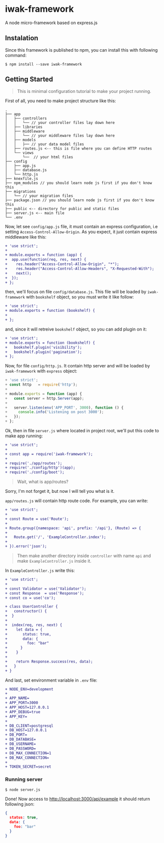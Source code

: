 # iwak-framework
A node micro-framework based on express.js


## Instalation

Since this framework is published to npm, you can install this with following command:

```shell
$ npm install --save iwak-framework
```

## Getting Started

> This is minimal configuration tutorial to make your project running.

First of all, you need to make project structure like this:

```
.
├── app
│   ├── controllers
│   │   └── // your controller files lay down here
│   ├── libraries
│   ├── middleware
│   │   └── // your middleware files lay down here
│   ├── models
│   │   ├── // your data model files
│   ├── routes.js <-- this is file where you can define HTTP routes
│   └── views
│       └──  // your html files
├── config
│   ├── app.js 
│   ├── database.js
│   └── http.js
├── knexfile.js
├── npm_modules // you should learn node js first if you don't know this
├── migrations
│   └── // your migration files
├── package.json // you should learn node js first if you don't know this
├── public <-- directory for public and static files
├── server.js <-- main file
└── .env
```

Now, let see `config/app.js` file, it must contain an express configuration, i.e setting `Access-Control-Allow-Origin`. As you expect, it just contain express middleware like this:

```diff
+ 'use strict';
+
+ module.exports = function (app) {
+  app.use(function(req, res, next) {
+    res.header("Access-Control-Allow-Origin", "*");
+    res.header("Access-Control-Allow-Headers", "X-Requested-With");
+    next();
+  });
+ };
```

then, we'll focus on file `config/database.js`. This file will be loaded by `iwak-framework` with `bookshelf` object, so you must write it like follow:

```diff
+ 'use strict';
+ module.exports = function (bookshelf) {
+
+ };
```

and, since it will retreive `bookshelf` object, so you can add plugin on it:

```diff
+ 'use strict';
+ module.exports = function (bookshelf) {
+   bookshelf.plugin('visibility');
+   bookshelf.plugin('pagination');
+ };
```

Now, for file `config/http.js`. It contain http server and will be loaded by `iwak-framework` with `express` object:

```js
+ 'use strict';
+ const http   = require('http');
+ 
+ module.exports = function (app) {
+   const server = http.Server(app);
+ 
+   server.listen(env('APP_PORT', 3000), function () {
+     console.info('Listening on post 3000');
+   });
+ };
```

Ok, then in file `server.js` where located in project root, we'll put this code to make app running:

```diff
+ 'use strict';
+
+ const app = require('iwak-framework');
+
+ require('./app/routes');
+ require('./config/http')(app);
+ require('./config/boot');
```

> Wait, what is app/routes?

Sorry, I'm not forget it, but now I will tell you what is it.

`app/routes.js` will contain http route code. For example, you can write:

```diff
+ 'use strict';
+
+ const Route = use('Route');
+
+ Route.group({namespace: 'api', prefix: '/api'}, (Route) => {
+
+   Route.get('/', 'ExampleController.index');
+
+ }).error('json');

```

> Then make another directory inside `controller` with name `api` and make `ExampleController.js` inside it.

In `ExampleController.js` write this:

```diff
+ 'use strict';
+
+ const Validator = use('Validator');
+ const Response  = use('Response');
+ const co = use('co');

+ class UserController {
+   constructor() {
+  }
+
+  index(req, res, next) {
+    let data = {
+       status: true,
+       data: {
+         foo: "bar"
+      }
+    }
+
+    return Response.success(res, data);
+   }
+ }
```

And last, set environment variable in `.env` file:

```diff
+ NODE_ENV=development
+ 
+ APP_NAME=
+ APP_PORT=3000
+ APP_HOST=127.0.0.1
+ APP_DEBUG=true
+ APP_KEY=
+ 
+ DB_CLIENT=postgresql
+ DB_HOST=127.0.0.1
+ DB_PORT=
+ DB_DATABASE=
+ DB_USERNAME=
+ DB_PASSWORD=
+ DB_MAX_CONNECTION=1
+ DB_MAX_CONNECTION=
+ 
+ TOKEN_SECRET=secret
```

### Running server

```shell
$ node server.js
```

Done! Now access to [http://localhost:3000/api/example](http://localhost:3000/api/example) it should return following json:

```json
{
  status: true,
  data: {
    foo: "bar"
  }
}
```

